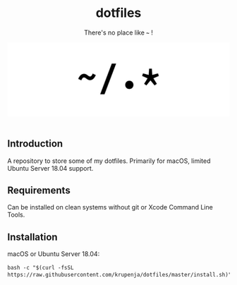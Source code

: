 <div align="center">
    <h1>dotfiles</h1>
    <p>There's no place like <b><code>~</code></b> !</p>
    <img src="./home.svg">
    <br><br>
    </p>
</div>

## Introduction

A repository to store some of my dotfiles. Primarily for macOS, limited Ubuntu Server 18.04 support.

## Requirements

Can be installed on clean systems without git or Xcode Command Line Tools.

## Installation

macOS or Ubuntu Server 18.04:

```shell
bash -c "$(curl -fsSL https://raw.githubusercontent.com/krupenja/dotfiles/master/install.sh)"
```
